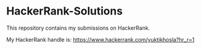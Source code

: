 # HackerRank-Solutions

This repository contains my submissions on HackerRank.

My HackerRank handle is:
https://www.hackerrank.com/yuktikhosla?hr_r=1
